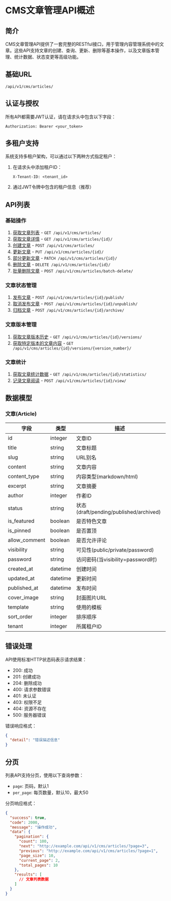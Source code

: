 # CMS文章管理API概述

## 简介

CMS文章管理API提供了一套完整的RESTful接口，用于管理内容管理系统中的文章。这些API支持文章的创建、查询、更新、删除等基本操作，以及文章版本管理、统计数据、状态变更等高级功能。

## 基础URL

```
/api/v1/cms/articles/
```

## 认证与授权

所有API都需要JWT认证，请在请求头中包含以下字段：

```
Authorization: Bearer <your_token>
```

## 多租户支持

系统支持多租户架构，可以通过以下两种方式指定租户：

1. 在请求头中添加租户ID：
   ```
   X-Tenant-ID: <tenant_id>
   ```

2. 通过JWT令牌中包含的租户信息（推荐）

## API列表

### 基础操作

1. [获取文章列表](./article_list_api.md) - `GET /api/v1/cms/articles/`
2. [获取文章详情](./article_detail_api.md) - `GET /api/v1/cms/articles/{id}/`
3. [创建文章](./article_create_api.md) - `POST /api/v1/cms/articles/`
4. [更新文章](./article_update_api.md) - `PUT /api/v1/cms/articles/{id}/`
5. [部分更新文章](./article_partial_update_api.md) - `PATCH /api/v1/cms/articles/{id}/`
6. [删除文章](./article_delete_api.md) - `DELETE /api/v1/cms/articles/{id}/`
7. [批量删除文章](./batch_delete_articles.md) - `POST /api/v1/cms/articles/batch-delete/`

### 文章状态管理

1. [发布文章](./article_publish_api.md) - `POST /api/v1/cms/articles/{id}/publish/`
2. [取消发布文章](./article_unpublish_api.md) - `POST /api/v1/cms/articles/{id}/unpublish/`
3. [归档文章](./article_archive_api.md) - `POST /api/v1/cms/articles/{id}/archive/`

### 文章版本管理

1. [获取文章版本历史](./article_versions_api.md) - `GET /api/v1/cms/articles/{id}/versions/`
2. [获取特定版本的文章内容](./article_version_detail_api.md) - `GET /api/v1/cms/articles/{id}/versions/{version_number}/`

### 文章统计

1. [获取文章统计数据](./article_statistics_api.md) - `GET /api/v1/cms/articles/{id}/statistics/`
2. [记录文章阅读](./article_view_record_api.md) - `POST /api/v1/cms/articles/{id}/view/`

## 数据模型

### 文章(Article)

| 字段 | 类型 | 描述 |
|------|------|------|
| id | integer | 文章ID |
| title | string | 文章标题 |
| slug | string | URL别名 |
| content | string | 文章内容 |
| content_type | string | 内容类型(markdown/html) |
| excerpt | string | 文章摘要 |
| author | integer | 作者ID |
| status | string | 状态(draft/pending/published/archived) |
| is_featured | boolean | 是否特色文章 |
| is_pinned | boolean | 是否置顶 |
| allow_comment | boolean | 是否允许评论 |
| visibility | string | 可见性(public/private/password) |
| password | string | 访问密码(当visibility=password时) |
| created_at | datetime | 创建时间 |
| updated_at | datetime | 更新时间 |
| published_at | datetime | 发布时间 |
| cover_image | string | 封面图片URL |
| template | string | 使用的模板 |
| sort_order | integer | 排序顺序 |
| tenant | integer | 所属租户ID |

## 错误处理

API使用标准HTTP状态码表示请求结果：

- 200: 成功
- 201: 创建成功
- 204: 删除成功
- 400: 请求参数错误
- 401: 未认证
- 403: 权限不足
- 404: 资源不存在
- 500: 服务器错误

错误响应格式：

```json
{
  "detail": "错误描述信息"
}
```

## 分页

列表API支持分页，使用以下查询参数：

- `page`: 页码，默认1
- `per_page`: 每页数量，默认10，最大50

分页响应格式：

```json
{
  "success": true,
  "code": 2000,
  "message": "操作成功",
  "data": {
    "pagination": {
      "count": 100,
      "next": "http://example.com/api/v1/cms/articles/?page=3",
      "previous": "http://example.com/api/v1/cms/articles/?page=1",
      "page_size": 10,
      "current_page": 2,
      "total_pages": 10
    },
    "results": [
      // 文章列表数据
    ]
  }
}
``` 